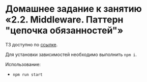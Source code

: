 # Домашнее задание к занятию «2.2. Middleware. Паттерн "цепочка обязанностей"»

ТЗ доступно по [ссылке](https://github.com/netology-code/ndse-homeworks/tree/master/007-middleware).

Для установки зависимостей необходимо выполнить `npm i`.

Использование:
* `npm run start`

